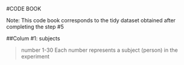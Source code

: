 #CODE BOOK

Note: This code book corresponds to the tidy dataset obtained after completing the step #5 

##Colum #1: subjects
>number 1-30
>Each number represents a subject (person) in the experiment

